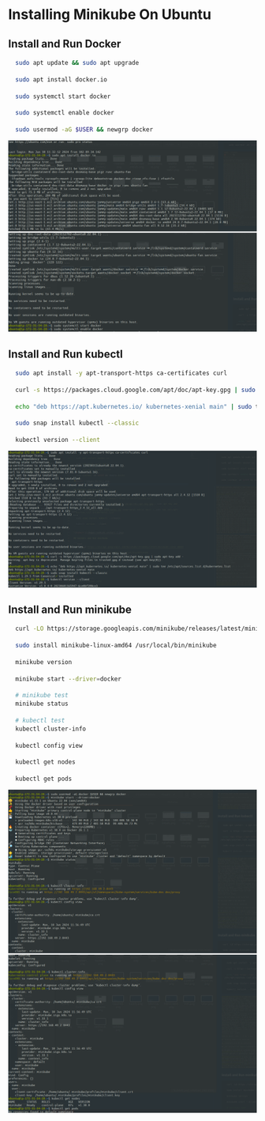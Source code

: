 # Installing Minikube On Ubuntu

## Install and Run Docker

```bash
  sudo apt update && sudo apt upgrade

  sudo apt install docker.io

  sudo systemctl start docker

  sudo systemctl enable docker

  sudo usermod -aG $USER && newgrp docker
```
![Docker](images/docker1.png)
![Docker](images/docker2.png)

## Install and Run kubectl

```bash
  sudo apt install -y apt-transport-https ca-certificates curl

  curl -s https://packages.cloud.google.com/apt/doc/apt-key.gpg | sudo apt-key add -

  echo "deb https://apt.kubernetes.io/ kubernetes-xenial main" | sudo tee /etc/apt/sources.list.d/kubernetes.list

  sudo snap install kubectl --classic

  kubectl version --client
```

![Kubectl](images/kubectl.png)

## Install and Run minikube

```bash
  curl -LO https://storage.googleapis.com/minikube/releases/latest/minikube-linux-amd64

  sudo install minikube-linux-amd64 /usr/local/bin/minikube

  minikube version

  minikube start --driver=docker

  # minikube test
  minikube status

  # kubectl test
  kubectl cluster-info

  kubectl config view

  kubectl get nodes

  kubectl get pods
```

![Minikube](images/minikube1.png)
![Minikube](images/minikube2.png)
